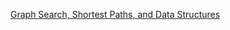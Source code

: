 [Graph Search, Shortest Paths, and Data Structures](https://github.com/ChangXiong0123/Algorithms-Specialization/tree/master/Graph%20Search%2C%20Shortest%20Paths%2C%20and%20Data%20Structures)

